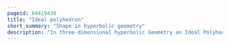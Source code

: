```yaml
---
pageid: 64419430
title: "Ideal polyhedron"
short_summary: "Shape in hyperbolic geometry"
description: "In three-dimensional hyperbolic Geometry an Ideal Polyhedron is a convex Polyhedron whose Vertices are ideal Points in the Infinite rather than in the three-dimensional Hyperbol. It can be defined as the Convex Hull of a finite Set of ideal Points. An Ideal Polyhedron has ideal Polygons as its faces Meet along the Lines of hyperbolic Space."
---
```

